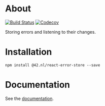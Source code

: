 # About

[![Build Status](https://travis-ci.org/42BV/react-error-store.svg?branch=master)](https://travis-ci.org/42BV/react-error-store)
[![Codecov](https://codecov.io/gh/42BV/react-error-store/branch/master/graph/badge.svg)](https://codecov.io/gh/42BV/react-error-store)

Storing errors and listening to their changes.

# Installation

`npm install @42.nl/react-error-store --save`

# Documentation

See the [documentation](https://42bv.github.io/react-error-store/).
